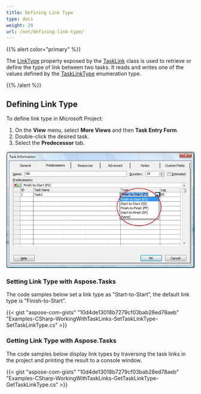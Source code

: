 ```yaml
---
title: Defining Link Type
type: docs
weight: 20
url: /net/defining-link-type/
---
```


{{% alert color="primary" %}} 

The [LinkType](https://apireference.aspose.com/tasks/net/aspose.tasks/tasklink/properties/linktype) property exposed by the [TaskLink](https://apireference.aspose.com/tasks/net/aspose.tasks/tasklink) class is used to retrieve or define the type of link between two tasks. It reads and writes one of the values defined by the [TaskLinkType](https://apireference.aspose.com/tasks/net/aspose.tasks/tasklinktype) enumeration type.

{{% /alert %}} 
## **Defining Link Type**
To define link type in Microsoft Project:

1. On the **View** menu, select **More Views** and then **Task Entry Form**.
2. Double-click the desired task.
3. Select the **Predecessor** tab.

![defining task links](defining-link-type_1.png)

### **Setting Link Type with Aspose.Tasks**
The code samples below set a link type as "Start-to-Start”, the default link type is "Finish-to-Start”.

{{< gist "aspose-com-gists" "10d4de13018b7279cf03bab28ed78aeb" "Examples-CSharp-WorkingWithTaskLinks-SetTaskLinkType-SetTaskLinkType.cs" >}}
### **Getting Link Type with Aspose.Tasks**
The code samples below display link types by traversing the task links in the project and printing the result to a console window.

{{< gist "aspose-com-gists" "10d4de13018b7279cf03bab28ed78aeb" "Examples-CSharp-WorkingWithTaskLinks-GetTaskLinkType-GetTaskLinkType.cs" >}}
